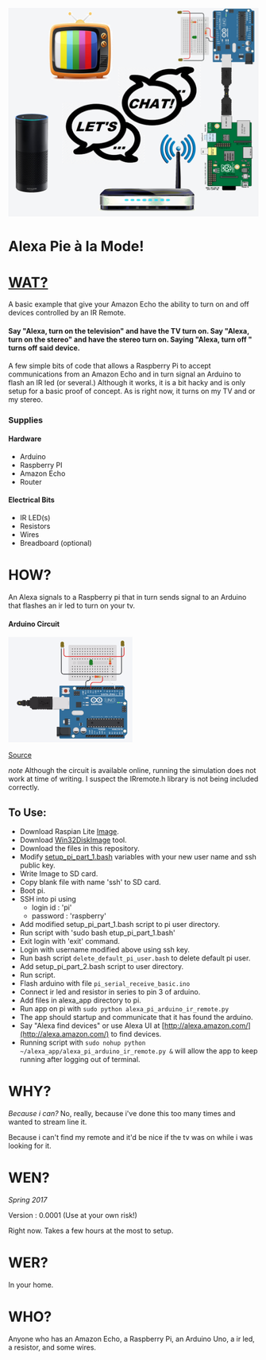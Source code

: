 ![Circuit Diagram](/docs/img/circuit_diagram.png)

# Alexa Pie à la Mode!

# [WAT?](/docs/slides/index.html "CLICK TO VIEW PRESENTATION!")

A basic example that give your Amazon Echo the ability to turn on and off devices controlled by an IR Remote.

#### Say "Alexa, turn on the television" and have the TV turn on. Say "Alexa, turn on the stereo" and have the stereo turn on. Saying "Alexa, turn off <device>" turns off said device.

A few simple bits of code that allows a Raspberry Pi to accept communications from an Amazon Echo and in turn signal an Arduino to flash an IR led (or several.) Although it works, it is a bit hacky and is only setup for a basic proof of concept. As is right now, it turns on my TV and or my stereo.

### Supplies

#### Hardware

* Arduino
* Raspberry PI
* Amazon Echo
* Router

#### Electrical Bits

* IR LED(s)
* Resistors
* Wires
* Breadboard (optional)


# HOW?

An Alexa signals to a Raspberry pi that in turn sends signal to an Arduino that flashes an ir led to turn on your tv.

#### Arduino Circuit

![Circuit Diagram](/docs/img/circuit_diagram.jpg)

[Source](https://circuits.io/circuits/4368694-alexa-pi-a-la-mode-arduino-portion)

*note* Although the circuit is available online, running the simulation does not work at time of writing. I suspect the IRremote.h library is not being included correctly.

## To Use:

* Download Raspian Lite [Image](https://www.raspberrypi.org/downloads/raspbian/).
* Download [Win32DiskImage](https://sourceforge.net/projects/win32diskimager/) tool.
* Download the files in this repository.
* Modify [setup_pi_part_1.bash](https://github.com/EntropyHaos/z_haos_raspberry_pi_home_server_setup_script_set/blob/master/setup_pi_part_1.bash) variables with your new user name and ssh public key.
* Write Image to SD card.
* Copy blank file with name 'ssh' to SD card.
* Boot pi.
* SSH into pi using 
    * login id : 'pi'
    * password : 'raspberry'
* Add modified setup_pi_part_1.bash script to pi user directory.
* Run script with 'sudo bash etup_pi_part_1.bash'
* Exit login with 'exit' command.
* Login with username modified above using ssh key.
* Run bash script ```delete_default_pi_user.bash``` to delete default pi user.
* Add setup_pi_part_2.bash script to user directory.
* Run script.
* Flash arduino with file ```pi_serial_receive_basic.ino```
* Connect ir led and resistor in series to pin 3 of arduino.
* Add files in alexa_app directory to pi.
* Run app on pi with ```sudo python alexa_pi_arduino_ir_remote.py```
* The app should startup and communicate that it has found the arduino.
* Say "Alexa find devices" or use Alexa UI at [http://alexa.amazon.com/](http://alexa.amazon.com/) to find devices.
* Running script with ```sudo nohup python ~/alexa_app/alexa_pi_arduino_ir_remote.py &``` will allow the app to keep running after logging out of terminal.

# WHY?

*Because i can?* No, really, because i've done this too many times and wanted to stream line it.

Because i can't find my remote and it'd be nice if the tv was on while i was looking for it.

# WEN?

*Spring 2017*

Version : 0.0001 (Use at your own risk!)

Right now. Takes a few hours at the most to setup.

# WER?

In your home.

# WHO?

Anyone who has an Amazon Echo, a Raspberry Pi, an Arduino Uno, a ir led, a resistor, and some wires.